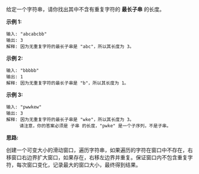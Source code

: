 给定一个字符串，请你找出其中不含有重复字符的 **最长子串** 的长度。

**示例 1:**

```
输入: "abcabcbb"
输出: 3
解释: 因为无重复字符的最长子串是 "abc"，所以其长度为 3。
```

**示例 2:**

```
输入: "bbbbb"
输出: 1
解释: 因为无重复字符的最长子串是 "b"，所以其长度为 1。
```

**示例 3:**

```
输入: "pwwkew"
输出: 3
解释: 因为无重复字符的最长子串是 "wke"，所以其长度为 3。
     请注意，你的答案必须是 子串 的长度，"pwke" 是一个子序列，不是子串。
```

**思路:**

创建一个可变大小的滑动窗口，遍历字符串，如果遍历的字符在窗口中不存在，右移窗口右边界扩大窗口，如果存在，右移左边界并重复。保证窗口内不包含重复字符，每次窗口变化，记录最大的窗口大小，最终得到结果。
